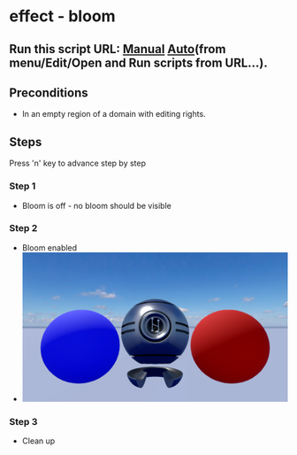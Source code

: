 # effect - bloom
## Run this script URL: [Manual](./test.js?raw=true)   [Auto](./testAuto.js?raw=true)(from menu/Edit/Open and Run scripts from URL...).

## Preconditions
- In an empty region of a domain with editing rights.

## Steps
Press 'n' key to advance step by step

### Step 1
- Bloom is off - no bloom should be visible
### Step 2
- Bloom enabled
- ![](./ExpectedImage_00000.png)
### Step 3
- Clean up
